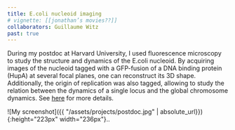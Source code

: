 ```yaml
---
title: E.coli nucleoid imaging
# vignette: [[jonathan’s movies??]]
collaborators: Guillaume Witz
past: true
---
```


During my postdoc at Harvard University, I used fluorescence microscopy to study the structure and dynamics of the E.coli nucleoid. By acquiring images of the nucleoid tagged with a GFP-fusion of a DNA binding protein (HupA) at several focal planes, one can reconstruct its 3D shape. Additionally, the origin of replication was also tagged, allowing to study the relation between the dynamics of a single locus and the global chromosome dynamics. See [here](http://www.sciencedirect.com/science/article/pii/S0092867413004054?via%3Dihub) for more details.

![My screenshot]({{ "/assets/projects/postdoc.jpg" | absolute_url}}){:height="223px" width="236px"}..